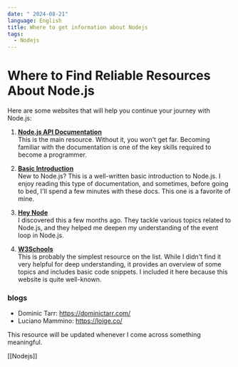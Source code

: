 ```yaml
---
date: " 2024-08-21"
language: English
title: Where to get information about Nodejs
tags:
  - Nodejs
---
```

# Where to Find Reliable Resources About Node.js

Here are some websites that will help you continue your journey with Node.js:

1. **[Node.js API Documentation](https://nodejs.org/docs/latest/api/)**  
   This is the main resource. Without it, you won't get far. Becoming familiar with the documentation is one of the key skills required to become a programmer.

2. **[Basic Introduction](https://nodejs.org/en/learn/getting-started/introduction-to-nodejs)**  
   New to Node.js? This is a well-written basic introduction to Node.js. I enjoy reading this type of documentation, and sometimes, before going to bed, I'll spend a few minutes with these docs. This one is a favorite of mine.

3. **[Hey Node](https://heynode.com/)**  
   I discovered this a few months ago. They tackle various topics related to Node.js, and they helped me deepen my understanding of the event loop in Node.js.

4. **[W3Schools](https://www.w3schools.com/nodejs/nodejs_get_started.asp)**  
   This is probably the simplest resource on the list. While I didn't find it very helpful for deep understanding, it provides an overview of some topics and includes basic code snippets. I included it here because this website is quite well-known.

### blogs
- Dominic Tarr:  https://dominictarr.com/ 
- Luciano Mammino: https://loige.co/ 

This resource will be updated whenever I come across something meaningful.


[[Nodejs]]
